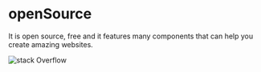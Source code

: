 # openSource
It is open source, free and it features many components that can help you create amazing websites.

![stack Overflow](http://lmsotfy.com/so.png)
